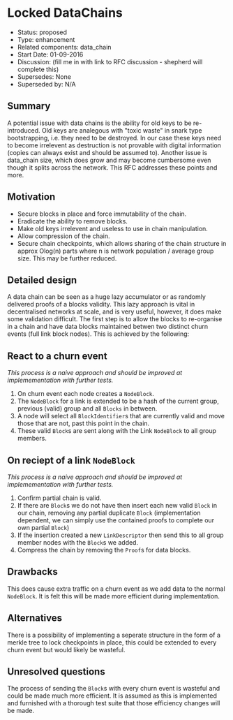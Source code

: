 # Locked DataChains

- Status: proposed 
- Type: enhancement
- Related components: data_chain
- Start Date: 01-09-2016
- Discussion: (fill me in with link to RFC discussion - shepherd will complete this) 
- Supersedes: None
- Superseded by: N/A

## Summary

A potential issue with data chains is the ability for old keys to be re-introduced. Old keys are analegous with "toxic waste" in snark type bootstrapping, i.e. they need to be destroyed. In our case these keys need to become irrelevent as destruction is not provable with digital information (copies can always exist and should be assumed to). Another issue is data_chain size, which does grow and may become cumbersome even though it splits across the network. This RFC addresses these points and more.

## Motivation

* Secure blocks in place and force immutability of the chain.
* Eradicate the ability to remove blocks.
* Make old keys irrelevent and useless to use in chain manipulation.
* Allow compression of the chain.
* Secure chain checkpoints, which allows sharing of the chain structure in approx Olog(n) parts where n is network population / average group size. This may be further reduced.

## Detailed design

A data chain can be seen as a huge lazy accumulator or as randomly delivered proofs of a blocks validity. This lazy approach is vital in decentralised networks at scale, and is very useful, however, it does make some validation difficult. The first step is to allow the blocks to re-organise in a chain and have data blocks maintained betwen two distinct churn events (full link block nodes). This is achieved by the following:

## React to a churn event
_This process is a naive approach and should be improved at implemementation with further tests._

1. On churn event each node creates a `NodeBlock`. 
2. The `NodeBlock` for a link is extended to be a hash of the current group, previous (valid) group and all `Blocks` in between. 
3. A node will select all `BlockIdentifier`s that are currently valid and move those that are not, past this point in the chain. 
4. These valid `Block`s are sent along with the Link `NodeBlock` to all group members.

## On reciept of a link `NodeBlock`

_This process is a naive approach and should be improved at implemementation with further tests._ 

1. Confirm partial chain is valid. 
2. If there are `Block`s we do not have then insert each new valid `Block` in our chain, removing any partial duplicate `Block` (implementation dependent, we can simply use the contained proofs to complete our own partial `Block`)
3. If the insertion created a new `LinkDescriptor` then send this to all group member nodes with the `Block`s we added.
4. Compress the chain by removing the `Proof`s for data blocks. 

## Drawbacks

This does cause extra traffic on a churn event as we add data to the normal `NodeBlock`. It is felt this will be made more efficient during implementation.

## Alternatives

There is a possibility of implementing a seperate structure in the form of a merkle tree to lock checkpoints in place, this could be extended to every churn event but would likely be wasteful.

## Unresolved questions

The process of sending the `Block`s with every churn event is wasteful and could be made much more efficient. It is assumed as this is implemented and furnished with a thorough test suite that those efficiency changes will be made.

